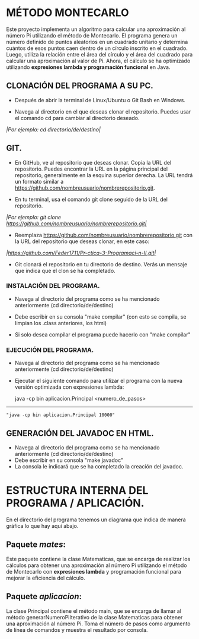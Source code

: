 # MÉTODO MONTECARLO

Este proyecto implementa un algoritmo para calcular una aproximación al número Pi utilizando el método de Montecarlo. El programa genera un número definido de puntos aleatorios en un cuadrado unitario y determina cuántos de esos puntos caen dentro de un círculo inscrito en el cuadrado. Luego, utiliza la relación entre el área del círculo y el área del cuadrado para calcular una aproximación al valor de Pi. Ahora, el cálculo se ha optimizado utilizando **expresiones lambda y programación funcional** en Java.

## CLONACIÓN DEL PROGRAMA A SU PC.

- Después de abrir la terminal de Linux/Ubuntu o Git Bash en Windows.

- Navega al directorio en el que deseas clonar el repositorio. Puedes usar el comando cd para cambiar al directorio deseado.

 *|Por ejemplo: cd directorio/de/destino|*

## GIT.

- En GitHub, ve al repositorio que deseas clonar. Copia la URL del repositorio. Puedes encontrar la URL en la página principal del repositorio, generalmente en la esquina superior derecha. La URL tendrá un formato similar a https://github.com/nombreusuario/nombrerepositorio.git.

- En tu terminal, usa el comando git clone seguido de la URL del repositorio.

*|Por ejemplo: git clone https://github.com/nombreusuario/nombrerepositorio.git|*

- Reemplaza https://github.com/nombreusuario/nombrerepositorio.git con la URL del repositorio que deseas clonar, en este caso:

*|https://github.com/Feder1711/Pr-ctica-3-Programaci-n-II.git|*

- Git clonará el repositorio en tu directorio de destino. Verás un mensaje que indica que el clon se ha completado.


### INSTALACIÓN DEL PROGRAMA.

- Navega al directorio del programa como se ha mencionado anteriormente (cd directorio/de/destino)

- Debe escribir en su consola "make compilar" (con esto se compila, se limpian los .class anteriores, los html)

- Si solo desea compilar el programa puede hacerlo con "make compilar"


### EJECUCIÓN DEL PROGRAMA.

- Navega al directorio del programa como se ha mencionado anteriormente (cd directorio/de/destino)
- Ejecutar el siguiente comando para utilizar el programa con la nueva versión optimizada con expresiones lambda:

	java -cp bin aplicacion.Principal <numero_de_pasos>
----------------------------------------------------------------------------------------------------------
	"java -cp bin aplicacion.Principal 10000"


## GENERACIÓN DEL JAVADOC EN HTML.

- Navega al directorio del programa como se ha mencionado anteriormente (cd directorio/de/destino)
- Debe escribir en su consola "make javadoc"
- La consola le indicará que se ha completado la creación del javadoc.

# ESTRUCTURA INTERNA DEL PROGRAMA / APLICACIÓN.

En el directorio del programa tenemos un diagrama que indica de manera gráfica lo que hay aquí abajo.

## Paquete *mates*:
Este paquete contiene la clase Matematicas, que se encarga de realizar los cálculos para obtener una aproximación al número Pi utilizando el método de Montecarlo con **expresiones lambda** y programación funcional para mejorar la eficiencia del cálculo.



## Paquete *aplicacion*: 
La clase Principal contiene el método main, que se encarga de llamar al método generarNumeroPiIterativo de la clase Matematicas para obtener una aproximación al número Pi. Toma el número de pasos como argumento de línea de comandos y muestra el resultado por consola.

